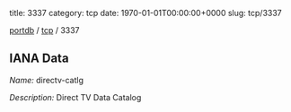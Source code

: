 title: 3337
category: tcp
date: 1970-01-01T00:00:00+0000
slug: tcp/3337

[portdb](/) / [tcp](/category/tcp.html) / 3337


## IANA Data

_Name:_ directv-catlg

_Description:_ Direct TV Data Catalog

